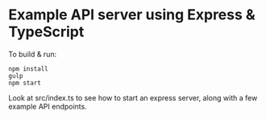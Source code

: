 # Example API server using Express & TypeScript

To build & run:

    npm install
    gulp
    npm start

Look at src/index.ts to see how to start an express server, along with a few
example API endpoints.
